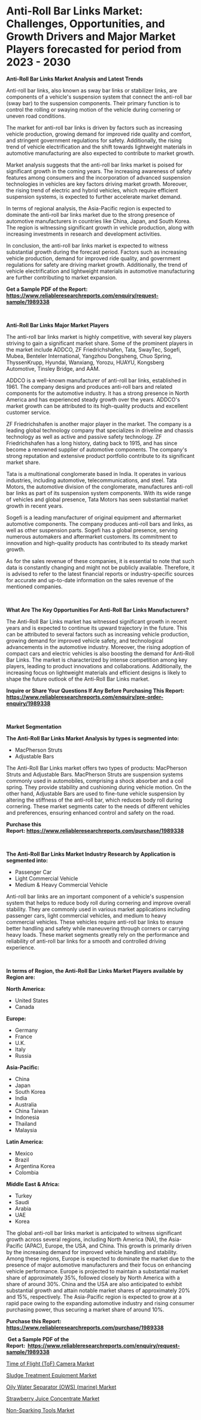 <p><h1>Anti-Roll Bar Links Market: Challenges, Opportunities, and Growth Drivers and Major Market Players forecasted for period from 2023 - 2030</h1></p><p><strong>Anti-Roll Bar Links Market Analysis and Latest Trends</strong></p>
<p><p>Anti-roll bar links, also known as sway bar links or stabilizer links, are components of a vehicle's suspension system that connect the anti-roll bar (sway bar) to the suspension components. Their primary function is to control the rolling or swaying motion of the vehicle during cornering or uneven road conditions.</p><p>The market for anti-roll bar links is driven by factors such as increasing vehicle production, growing demand for improved ride quality and comfort, and stringent government regulations for safety. Additionally, the rising trend of vehicle electrification and the shift towards lightweight materials in automotive manufacturing are also expected to contribute to market growth.</p><p>Market analysis suggests that the anti-roll bar links market is poised for significant growth in the coming years. The increasing awareness of safety features among consumers and the incorporation of advanced suspension technologies in vehicles are key factors driving market growth. Moreover, the rising trend of electric and hybrid vehicles, which require efficient suspension systems, is expected to further accelerate market demand.</p><p>In terms of regional analysis, the Asia-Pacific region is expected to dominate the anti-roll bar links market due to the strong presence of automotive manufacturers in countries like China, Japan, and South Korea. The region is witnessing significant growth in vehicle production, along with increasing investments in research and development activities.</p><p>In conclusion, the anti-roll bar links market is expected to witness substantial growth during the forecast period. Factors such as increasing vehicle production, demand for improved ride quality, and government regulations for safety are driving market growth. Additionally, the trend of vehicle electrification and lightweight materials in automotive manufacturing are further contributing to market expansion.</p></p>
<p><strong>Get a Sample PDF of the Report:&nbsp; <a href="https://www.reliableresearchreports.com/enquiry/request-sample/1989338">https://www.reliableresearchreports.com/enquiry/request-sample/1989338</a></strong></p>
<p>&nbsp;</p>
<p><strong>Anti-Roll Bar Links Major Market Players</strong></p>
<p><p>The anti-roll bar links market is highly competitive, with several key players striving to gain a significant market share. Some of the prominent players in the market include ADDCO, ZF Friedrichshafen, Tata, SwayTec, Sogefi, Mubea, Benteler International, Yangzhou Dongsheng, Chuo Spring, ThyssenKrupp, Hyundai, Wanxiang, Yorozu, HUAYU, Kongsberg Automotive, Tinsley Bridge, and AAM.</p><p>ADDCO is a well-known manufacturer of anti-roll bar links, established in 1961. The company designs and produces anti-roll bars and related components for the automotive industry. It has a strong presence in North America and has experienced steady growth over the years. ADDCO's market growth can be attributed to its high-quality products and excellent customer service.</p><p>ZF Friedrichshafen is another major player in the market. The company is a leading global technology company that specializes in driveline and chassis technology as well as active and passive safety technology. ZF Friedrichshafen has a long history, dating back to 1915, and has since become a renowned supplier of automotive components. The company's strong reputation and extensive product portfolio contribute to its significant market share.</p><p>Tata is a multinational conglomerate based in India. It operates in various industries, including automotive, telecommunications, and steel. Tata Motors, the automotive division of the conglomerate, manufactures anti-roll bar links as part of its suspension system components. With its wide range of vehicles and global presence, Tata Motors has seen substantial market growth in recent years.</p><p>Sogefi is a leading manufacturer of original equipment and aftermarket automotive components. The company produces anti-roll bars and links, as well as other suspension parts. Sogefi has a global presence, serving numerous automakers and aftermarket customers. Its commitment to innovation and high-quality products has contributed to its steady market growth.</p><p>As for the sales revenue of these companies, it is essential to note that such data is constantly changing and might not be publicly available. Therefore, it is advised to refer to the latest financial reports or industry-specific sources for accurate and up-to-date information on the sales revenue of the mentioned companies.</p></p>
<p>&nbsp;</p>
<p><strong>What Are The Key Opportunities For Anti-Roll Bar Links Manufacturers?</strong></p>
<p><p>The Anti-Roll Bar Links market has witnessed significant growth in recent years and is expected to continue its upward trajectory in the future. This can be attributed to several factors such as increasing vehicle production, growing demand for improved vehicle safety, and technological advancements in the automotive industry. Moreover, the rising adoption of compact cars and electric vehicles is also boosting the demand for Anti-Roll Bar Links. The market is characterized by intense competition among key players, leading to product innovations and collaborations. Additionally, the increasing focus on lightweight materials and efficient designs is likely to shape the future outlook of the Anti-Roll Bar Links market.</p></p>
<p><strong>Inquire or Share Your Questions If Any Before Purchasing This Report: <a href="https://www.reliableresearchreports.com/enquiry/pre-order-enquiry/1989338">https://www.reliableresearchreports.com/enquiry/pre-order-enquiry/1989338</a></strong></p>
<p>&nbsp;</p>
<p><strong>Market Segmentation</strong></p>
<p><strong>The Anti-Roll Bar Links Market Analysis by types is segmented into:</strong></p>
<p><ul><li>MacPherson Struts</li><li>Adjustable Bars</li></ul></p>
<p><p>The Anti-Roll Bar Links market offers two types of products: MacPherson Struts and Adjustable Bars. MacPherson Struts are suspension systems commonly used in automobiles, comprising a shock absorber and a coil spring. They provide stability and cushioning during vehicle motion. On the other hand, Adjustable Bars are used to fine-tune vehicle suspension by altering the stiffness of the anti-roll bar, which reduces body roll during cornering. These market segments cater to the needs of different vehicles and preferences, ensuring enhanced control and safety on the road.</p></p>
<p><strong>Purchase this Report:&nbsp;<a href="https://www.reliableresearchreports.com/purchase/1989338">https://www.reliableresearchreports.com/purchase/1989338</a></strong></p>
<p>&nbsp;</p>
<p><strong>The Anti-Roll Bar Links Market Industry Research by Application is segmented into:</strong></p>
<p><ul><li>Passenger Car</li><li>Light Commercial Vehicle</li><li>Medium & Heavy Commercial Vehicle</li></ul></p>
<p><p>Anti-roll bar links are an important component of a vehicle's suspension system that helps to reduce body roll during cornering and improve overall stability. They are commonly used in various market applications including passenger cars, light commercial vehicles, and medium to heavy commercial vehicles. These vehicles require anti-roll bar links to ensure better handling and safety while maneuvering through corners or carrying heavy loads. These market segments greatly rely on the performance and reliability of anti-roll bar links for a smooth and controlled driving experience.</p></p>
<p>&nbsp;</p>
<p><strong>In terms of Region, the Anti-Roll Bar Links Market Players available by Region are:</strong></p>
<p>
    <p> <strong> North America: </strong>
        <ul>
            <li>United States</li>
            <li>Canada</li>
        </ul>
        </p> 
    <p> <strong> Europe: </strong>
        <ul>
            <li>Germany</li>
            <li>France</li>
            <li>U.K.</li>
            <li>Italy</li>
            <li>Russia</li>
        </ul>
        </p> 
    <p> <strong> Asia-Pacific: </strong>
        <ul>
            <li>China</li>
            <li>Japan</li>
            <li>South Korea</li>
            <li>India</li>
            <li>Australia</li>
            <li>China Taiwan</li>
            <li>Indonesia</li>
            <li>Thailand</li>
            <li>Malaysia</li>
        </ul>
        </p> 
    <p> <strong> Latin America: </strong>
        <ul>
            <li>Mexico</li>
            <li>Brazil</li>
            <li>Argentina Korea</li>
            <li>Colombia</li>
        </ul>
        </p> 
    <p> <strong> Middle East & Africa: </strong>
        <ul>
            <li>Turkey</li>
            <li>Saudi</li>
            <li>Arabia</li>
            <li>UAE</li>
            <li>Korea</li>
        </ul>
    </p>
    </p>
<p><p>The global anti-roll bar links market is anticipated to witness significant growth across several regions, including North America (NA), the Asia-Pacific (APAC), Europe, the USA, and China. This growth is primarily driven by the increasing demand for improved vehicle handling and stability. Among these regions, Europe is expected to dominate the market due to the presence of major automotive manufacturers and their focus on enhancing vehicle performance. Europe is projected to maintain a substantial market share of approximately 35%, followed closely by North America with a share of around 30%. China and the USA are also anticipated to exhibit substantial growth and attain notable market shares of approximately 20% and 15%, respectively. The Asia-Pacific region is expected to grow at a rapid pace owing to the expanding automotive industry and rising consumer purchasing power, thus securing a market share of around 10%.</p></p>
<p><strong>Purchase this Report: <a href="https://www.reliableresearchreports.com/purchase/1989338">https://www.reliableresearchreports.com/purchase/1989338</a></strong></p>
<p>&nbsp;<strong>Get a Sample PDF of the Report:&nbsp;&nbsp;<a href="https://www.reliableresearchreports.com/enquiry/request-sample/1989338">https://www.reliableresearchreports.com/enquiry/request-sample/1989338</a></strong></p>
<p><strong></strong></p>
<p><p><a href="https://www.linkedin.com/pulse/time-flight-tof-camera-market-size-2023-2030-global-dqgue/">Time of Flight (ToF) Camera Market</a></p><p><a href="https://medium.com/@guyskiles1918/sludge-treatment-equipment-market-share-evolution-and-market-growth-trends-2023-2030-66c79ea9f314">Sludge Treatment Equipment Market</a></p><p><a href="https://www.linkedin.com/pulse/oily-water-separator-ows-marine-market-research-report-mgc6e/">Oily Water Separator (OWS) (marine) Market</a></p><p><a href="https://medium.com/@judithhoffman05/strawberry-juice-concentrate-market-focuses-on-market-share-size-and-projected-forecast-till-2030-26c358f179db">Strawberry Juice Concentrate Market</a></p><p><a href="https://www.linkedin.com/pulse/decoding-non-sparking-tools-market-deep-dive-latest-trends-segmentation-ih2de/">Non-Sparking Tools Market</a></p></p>